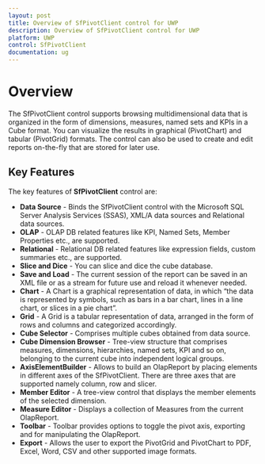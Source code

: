 ```yaml
---
layout: post
title: Overview of SfPivotClient control for UWP
description: Overview of SfPivotClient control for UWP
platform: UWP
control: SfPivotClient
documentation: ug
---
```


# Overview 

The SfPivotClient control supports browsing multidimensional data that is organized in the form of dimensions, measures, named sets and KPIs in a Cube format. You can visualize the results in graphical (PivotChart) and tabular (PivotGrid) formats. The control can also be used to create and edit reports on-the-fly that are stored for later use. 

## Key Features

The key features of **SfPivotClient** control are: 

* **Data Source** - Binds the SfPivotClient control with the Microsoft SQL Server Analysis Services (SSAS), XML/A data sources and Relational data sources.
* **OLAP** - OLAP DB related features like KPI, Named Sets, Member Properties etc., are supported.
* **Relational** - Relational DB related features like expression fields, custom summaries etc., are supported.
* **Slice and Dice** - You can slice and dice the cube database.
* **Save and Load** - The current session of the report can be saved in an XML file or as a stream for future use and reload it whenever needed.
* **Chart** - A Chart is a graphical representation of data, in which “the data is represented by symbols, such as bars in a bar chart, lines in a line chart, or slices in a pie chart”.
* **Grid** - A Grid is a tabular representation of data, arranged in the form of rows and columns and categorized accordingly.
* **Cube Selector** - Comprises multiple cubes obtained from data source.
* **Cube Dimension Browser** - Tree-view structure that comprises measures, dimensions, hierarchies, named sets, KPI and so on, belonging to the current cube into independent logical groups.
* **AxisElementBuilder** - Allows to build an OlapReport by placing elements in different axes of the SfPivotClient. There are three axes that are supported namely column, row and slicer.
* **Member Editor** - A tree-view control that displays the member elements of the selected dimension.
* **Measure Editor** - Displays a collection of Measures from the current OlapReport.   
* **Toolbar** - Toolbar provides options to toggle the pivot axis, exporting and for manipulating the OlapReport. 
* **Export** - Allows the user to export the PivotGrid and PivotChart to PDF, Excel, Word, CSV and other supported image formats.
